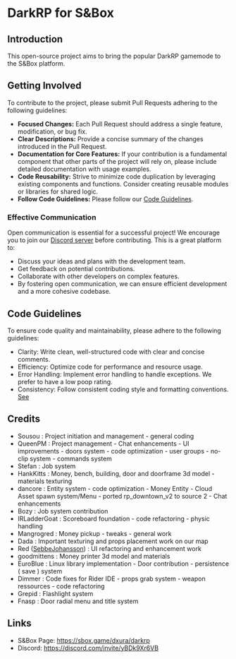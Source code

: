 # DarkRP for S&Box
## Introduction
This open-source project aims to bring the popular DarkRP gamemode to the S&Box platform.

## Getting Involved
To contribute to the project, please submit Pull Requests adhering to the following guidelines:
- **Focused Changes:** Each Pull Request should address a single feature, modification, or bug fix.
- **Clear Descriptions:** Provide a concise summary of the changes introduced in the Pull Request.
- **Documentation for Core Features:** If your contribution is a fundamental component that other parts of the project will rely on, please include detailed documentation with usage examples.
- **Code Reusability:** Strive to minimize code duplication by leveraging existing components and functions. Consider creating reusable modules or libraries for shared logic.
- **Follow Code Guidelines:** Please follow our [Code Guidelines](#code-guidelines).

### Effective Communication

Open communication is essential for a successful project! We encourage you to join our [Discord server](https://discord.com/invite/yBDk9Xr6VB) before contributing. This is a great platform to:

- Discuss your ideas and plans with the development team.
- Get feedback on potential contributions.
- Collaborate with other developers on complex features.
- By fostering open communication, we can ensure efficient development and a more cohesive codebase.

## Code Guidelines
To ensure code quality and maintainability, please adhere to the following guidelines:

- Clarity: Write clean, well-structured code with clear and concise comments.
- Efficiency: Optimize code for performance and resource usage.
- Error Handling: Implement error handling to handle exceptions. We prefer to have a low poop rating.
- Consistency: Follow consistent coding style and formatting conventions. [See](https://learn.microsoft.com/en-us/dotnet/csharp/fundamentals/coding-style/identifier-names)
## Credits
- Sousou : Project initiation and management - general coding
- QueenPM : Project management - Chat enhancements - UI improvements - doors system - code optimization - user groups - no-clip system - commands system
- Stefan : Job system
- HankKitts : Money, bench, building, door and doorframe 3d model - materials texturing  
- dancore : Entity system - code optimization - Money Entity - Cloud Asset spawn system/Menu - ported rp_downtown_v2 to source 2 - Chat enhancements
- Bozy : Job system contribution
- IRLadderGoat : Scoreboard foundation - code refactoring - physic handling
- Mangrogred : Money pickup - tweaks - general work  
- Dada : Important texturing and props placement work on our map
- Red ([SebbeJohansson](https://github.com/SebbeJohansson)) : UI refactoring and enhancement work 
- goodmittens : Money printer 3d model and materials
- EuroBlue : Linux library implementation - Door contribution - persistence ( save ) system
- Dimmer : Code fixes for Rider IDE - props grab system - weapon ressources - code refactoring
- Grepid : Flashlight system
- Fnasp : Door radial menu and title system
## Links
- S&Box Page: https://sbox.game/dxura/darkrp
- Discord: https://discord.com/invite/yBDk9Xr6VB
